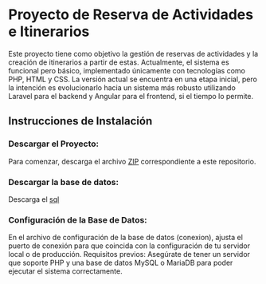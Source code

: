 


# Proyecto de Reserva de Actividades e Itinerarios
Este proyecto tiene como objetivo la gestión de reservas de actividades y la creación de itinerarios a partir de estas. Actualmente, el sistema es funcional pero básico, implementado únicamente con tecnologías como PHP, HTML y CSS. La versión actual se encuentra en una etapa inicial, pero la intención es evolucionarlo hacia un sistema más robusto utilizando Laravel para el backend y Angular para el frontend, si el tiempo lo permite.

## Instrucciones de Instalación
### Descargar el Proyecto:
Para comenzar, descarga el archivo [ZIP](https://github.com/Mmargar001/tfg_martin/blob/master/proyecto.zip) correspondiente a este repositorio.
### Descargar la base de datos:
Descarga el [sql](https://github.com/Mmargar001/tfg_martin/blob/master/Base_datos_proyecto.sql)
### Configuración de la Base de Datos:
En el archivo de configuración de la base de datos (conexion), ajusta el puerto de conexión para que coincida con la configuración de tu servidor local o de producción.
Requisitos previos: Asegúrate de tener un servidor que soporte PHP y una base de datos MySQL o MariaDB para poder ejecutar el sistema correctamente.
